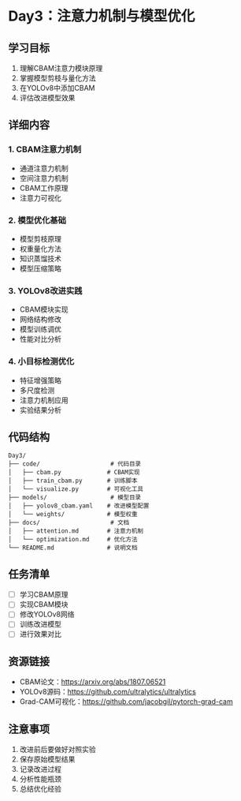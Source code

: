 # Day3：注意力机制与模型优化

## 学习目标
1. 理解CBAM注意力模块原理
2. 掌握模型剪枝与量化方法
3. 在YOLOv8中添加CBAM
4. 评估改进模型效果

## 详细内容

### 1. CBAM注意力机制
- 通道注意力机制
- 空间注意力机制
- CBAM工作原理
- 注意力可视化

### 2. 模型优化基础
- 模型剪枝原理
- 权重量化方法
- 知识蒸馏技术
- 模型压缩策略

### 3. YOLOv8改进实践
- CBAM模块实现
- 网络结构修改
- 模型训练调优
- 性能对比分析

### 4. 小目标检测优化
- 特征增强策略
- 多尺度检测
- 注意力机制应用
- 实验结果分析

## 代码结构
```
Day3/
├── code/                    # 代码目录
│   ├── cbam.py             # CBAM实现
│   ├── train_cbam.py       # 训练脚本
│   └── visualize.py        # 可视化工具
├── models/                  # 模型目录
│   ├── yolov8_cbam.yaml    # 改进模型配置
│   └── weights/            # 模型权重
├── docs/                    # 文档
│   ├── attention.md        # 注意力机制
│   └── optimization.md     # 优化方法
└── README.md               # 说明文档
```

## 任务清单
- [ ] 学习CBAM原理
- [ ] 实现CBAM模块
- [ ] 修改YOLOv8网络
- [ ] 训练改进模型
- [ ] 进行效果对比

## 资源链接
- CBAM论文：https://arxiv.org/abs/1807.06521
- YOLOv8源码：https://github.com/ultralytics/ultralytics
- Grad-CAM可视化：https://github.com/jacobgil/pytorch-grad-cam

## 注意事项
1. 改进前后要做好对照实验
2. 保存原始模型结果
3. 记录改进过程
4. 分析性能瓶颈
5. 总结优化经验 